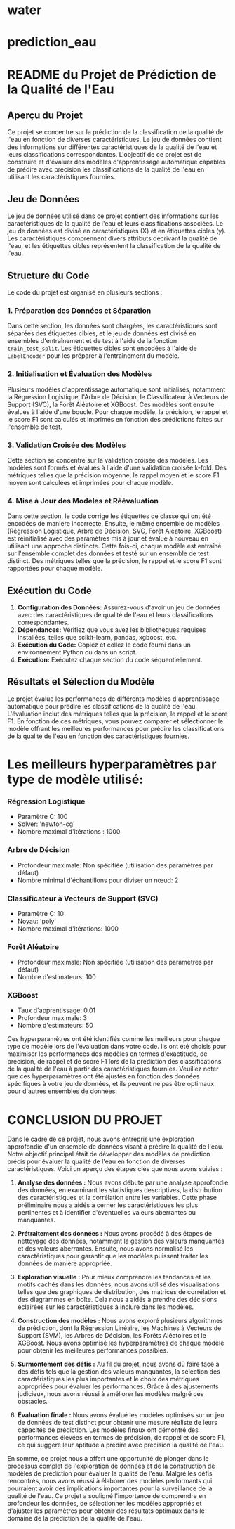 # water


# prediction_eau

# README du Projet de Prédiction de la Qualité de l'Eau

## Aperçu du Projet
Ce projet se concentre sur la prédiction de la classification de la qualité de l'eau en fonction de diverses caractéristiques. Le jeu de données contient des informations sur différentes caractéristiques de la qualité de l'eau et leurs classifications correspondantes. L'objectif de ce projet est de construire et d'évaluer des modèles d'apprentissage automatique capables de prédire avec précision les classifications de la qualité de l'eau en utilisant les caractéristiques fournies.

## Jeu de Données
Le jeu de données utilisé dans ce projet contient des informations sur les caractéristiques de la qualité de l'eau et leurs classifications associées. Le jeu de données est divisé en caractéristiques (X) et en étiquettes cibles (y). Les caractéristiques comprennent divers attributs décrivant la qualité de l'eau, et les étiquettes cibles représentent la classification de la qualité de l'eau.

## Structure du Code
Le code du projet est organisé en plusieurs sections :

### 1. Préparation des Données et Séparation
Dans cette section, les données sont chargées, les caractéristiques sont séparées des étiquettes cibles, et le jeu de données est divisé en ensembles d'entraînement et de test à l'aide de la fonction `train_test_split`. Les étiquettes cibles sont encodées à l'aide de `LabelEncoder` pour les préparer à l'entraînement du modèle.

### 2. Initialisation et Évaluation des Modèles
Plusieurs modèles d'apprentissage automatique sont initialisés, notamment la Régression Logistique, l'Arbre de Décision, le Classificateur à Vecteurs de Support (SVC), la Forêt Aléatoire et XGBoost. Ces modèles sont ensuite évalués à l'aide d'une boucle. Pour chaque modèle, la précision, le rappel et le score F1 sont calculés et imprimés en fonction des prédictions faites sur l'ensemble de test.

### 3. Validation Croisée des Modèles
Cette section se concentre sur la validation croisée des modèles. Les modèles sont formés et évalués à l'aide d'une validation croisée k-fold. Des métriques telles que la précision moyenne, le rappel moyen et le score F1 moyen sont calculées et imprimées pour chaque modèle.

### 4. Mise à Jour des Modèles et Réévaluation
Dans cette section, le code corrige les étiquettes de classe qui ont été encodées de manière incorrecte. Ensuite, le même ensemble de modèles (Régression Logistique, Arbre de Décision, SVC, Forêt Aléatoire, XGBoost) est réinitialisé avec des paramètres mis à jour et évalué à nouveau en utilisant une approche distincte. Cette fois-ci, chaque modèle est entraîné sur l'ensemble complet des données et testé sur un ensemble de test distinct. Des métriques telles que la précision, le rappel et le score F1 sont rapportées pour chaque modèle.

## Exécution du Code
1. **Configuration des Données:** Assurez-vous d'avoir un jeu de données avec des caractéristiques de qualité de l'eau et leurs classifications correspondantes.
2. **Dépendances:** Vérifiez que vous avez les bibliothèques requises installées, telles que scikit-learn, pandas, xgboost, etc.
3. **Exécution du Code:** Copiez et collez le code fourni dans un environnement Python ou dans un script.
4. **Exécution:** Exécutez chaque section du code séquentiellement.

## Résultats et Sélection du Modèle
Le projet évalue les performances de différents modèles d'apprentissage automatique pour prédire les classifications de la qualité de l'eau. L'évaluation inclut des métriques telles que la précision, le rappel et le score F1. En fonction de ces métriques, vous pouvez comparer et sélectionner le modèle offrant les meilleures performances pour prédire les classifications de la qualité de l'eau en fonction des caractéristiques fournies.



# Les meilleurs hyperparamètres par type de modèle utilisé:

### Régression Logistique
- Paramètre C: 100
- Solver: 'newton-cg'
- Nombre maximal d'itérations : 1000

### Arbre de Décision
- Profondeur maximale: Non spécifiée (utilisation des paramètres par défaut)
- Nombre minimal d'échantillons pour diviser un nœud: 2

### Classificateur à Vecteurs de Support (SVC)
- Paramètre C: 10
- Noyau: 'poly'
- Nombre maximal d'itérations: 1000

### Forêt Aléatoire
- Profondeur maximale: Non spécifiée (utilisation des paramètres par défaut)
- Nombre d'estimateurs: 100

### XGBoost
- Taux d'apprentissage: 0.01
- Profondeur maximale: 3
- Nombre d'estimateurs: 50

Ces hyperparamètres ont été identifiés comme les meilleurs pour chaque type de modèle lors de l'évaluation dans votre code. Ils ont été choisis pour maximiser les performances des modèles en termes d'exactitude, de précision, de rappel et de score F1 lors de la prédiction des classifications de la qualité de l'eau à partir des caractéristiques fournies. Veuillez noter que ces hyperparamètres ont été ajustés en fonction des données spécifiques à votre jeu de données, et ils peuvent ne pas être optimaux pour d'autres ensembles de données.




# CONCLUSION DU PROJET 






 Dans le cadre de ce projet, nous avons entrepris une exploration approfondie d'un ensemble de données visant à prédire la qualité de l'eau. Notre objectif principal était de développer des modèles de prédiction précis pour évaluer la qualité de l'eau en fonction de diverses caractéristiques. Voici un aperçu des étapes clés que nous avons suivies :

1. **Analyse des données :** Nous avons débuté par une analyse approfondie des données, en examinant les statistiques descriptives, la distribution des caractéristiques et la corrélation entre les variables. Cette phase préliminaire nous a aidés à cerner les caractéristiques les plus pertinentes et à identifier d'éventuelles valeurs aberrantes ou manquantes.

2. **Prétraitement des données :** Nous avons procédé à des étapes de nettoyage des données, notamment la gestion des valeurs manquantes et des valeurs aberrantes. Ensuite, nous avons normalisé les caractéristiques pour garantir que les modèles puissent traiter les données de manière appropriée.

3. **Exploration visuelle :** Pour mieux comprendre les tendances et les motifs cachés dans les données, nous avons utilisé des visualisations telles que des graphiques de distribution, des matrices de corrélation et des diagrammes en boîte. Cela nous a aidés à prendre des décisions éclairées sur les caractéristiques à inclure dans les modèles.

4. **Construction des modèles :** Nous avons exploré plusieurs algorithmes de prédiction, dont la Régression Linéaire, les Machines à Vecteurs de Support (SVM), les Arbres de Décision, les Forêts Aléatoires et le XGBoost. Nous avons optimisé les hyperparamètres de chaque modèle pour obtenir les meilleures performances possibles.

5. **Surmontement des défis :** Au fil du projet, nous avons dû faire face à des défis tels que la gestion des valeurs manquantes, la sélection des caractéristiques les plus importantes et le choix des métriques appropriées pour évaluer les performances. Grâce à des ajustements judicieux, nous avons réussi à améliorer les modèles malgré ces obstacles.

6. **Évaluation finale :** Nous avons évalué les modèles optimisés sur un jeu de données de test distinct pour obtenir une mesure réaliste de leurs capacités de prédiction. Les modèles finaux ont démontré des performances élevées en termes de précision, de rappel et de score F1, ce qui suggère leur aptitude à prédire avec précision la qualité de l'eau.

En somme, ce projet nous a offert une opportunité de plonger dans le processus complet de l'exploration de données et de la construction de modèles de prédiction pour évaluer la qualité de l'eau. Malgré les défis rencontrés, nous avons réussi à élaborer des modèles performants qui pourraient avoir des implications importantes pour la surveillance de la qualité de l'eau. Ce projet a souligné l'importance de comprendre en profondeur les données, de sélectionner les modèles appropriés et d'ajuster les paramètres pour obtenir des résultats optimaux dans le domaine de la prédiction de la qualité de l'eau.
